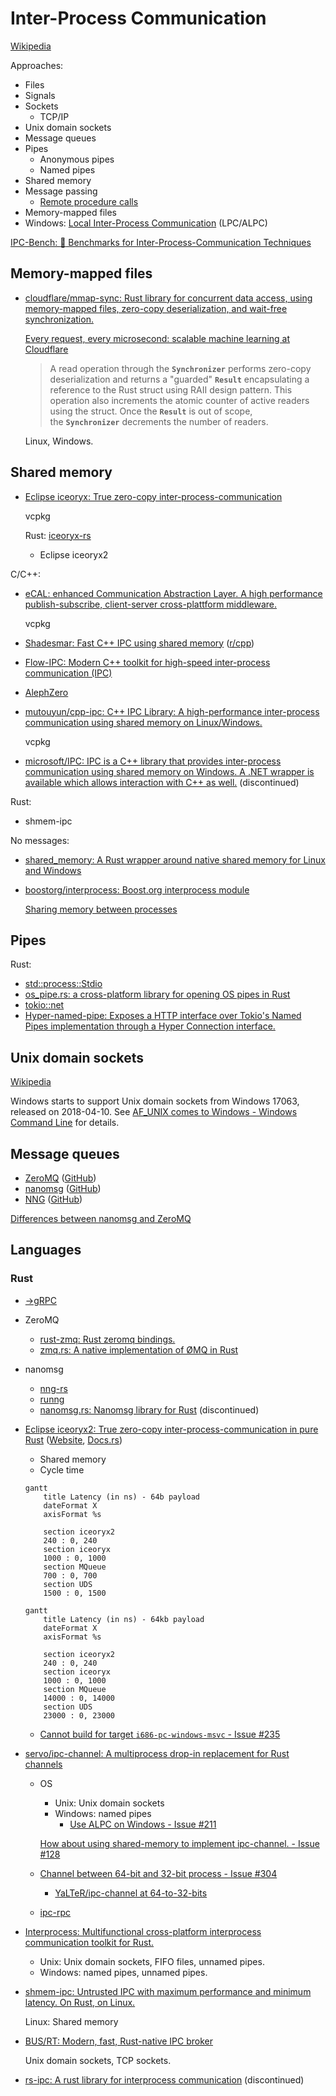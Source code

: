 # Inter-Process Communication
[Wikipedia](https://en.wikipedia.org/wiki/Inter-process_communication)

Approaches:
- Files
- Signals
- Sockets
  - TCP/IP
- Unix domain sockets
- Message queues
- Pipes
  - Anonymous pipes
  - Named pipes
- Shared memory
- Message passing
  - [Remote procedure calls](../RPC/README.md)
- Memory-mapped files
- Windows: [Local Inter-Process Communication](https://en.wikipedia.org/wiki/Local_Inter-Process_Communication) (LPC/ALPC)

[IPC-Bench: :racehorse: Benchmarks for Inter-Process-Communication Techniques](https://github.com/goldsborough/ipc-bench)

## Memory-mapped files
- [cloudflare/mmap-sync: Rust library for concurrent data access, using memory-mapped files, zero-copy deserialization, and wait-free synchronization.](https://github.com/cloudflare/mmap-sync)

  [Every request, every microsecond: scalable machine learning at Cloudflare](https://blog.cloudflare.com/scalable-machine-learning-at-cloudflare)
  > A read operation through the **`Synchronizer`** performs zero-copy deserialization and returns a "guarded" **`Result`** encapsulating a reference to the Rust struct using RAII design pattern. This operation also increments the atomic counter of active readers using the struct. Once the **`Result`** is out of scope, the **`Synchronizer`** decrements the number of readers.

  Linux, Windows.

## Shared memory
- [Eclipse iceoryx: True zero-copy inter-process-communication](https://github.com/eclipse-iceoryx/iceoryx)

  vcpkg

  Rust: [iceoryx-rs](https://github.com/eclipse-iceoryx/iceoryx-rs)

  - Eclipse iceoryx2

C/C++:
- [eCAL: enhanced Communication Abstraction Layer. A high performance publish-subscribe, client-server cross-plattform middleware.](https://github.com/eclipse-ecal/ecal)

  vcpkg

- [Shadesmar: Fast C++ IPC using shared memory](https://github.com/Squadrick/shadesmar) ([r/cpp](https://www.reddit.com/r/cpp/comments/qzri9j/shadesmar_fast_c_ipc_using_shared_memory/))

- [Flow-IPC: Modern C++ toolkit for high-speed inter-process communication (IPC)](https://github.com/Flow-IPC/ipc)

- [AlephZero](https://github.com/alephzero/alephzero)

- [mutouyun/cpp-ipc: C++ IPC Library: A high-performance inter-process communication using shared memory on Linux/Windows.](https://github.com/mutouyun/cpp-ipc)

  vcpkg

- [microsoft/IPC: IPC is a C++ library that provides inter-process communication using shared memory on Windows. A .NET wrapper is available which allows interaction with C++ as well.](https://github.com/microsoft/IPC) (discontinued)

Rust:
- shmem-ipc

No messages:
- [shared\_memory: A Rust wrapper around native shared memory for Linux and Windows](https://github.com/elast0ny/shared_memory)

- [boostorg/interprocess: Boost.org interprocess module](https://github.com/boostorg/interprocess)

  [Sharing memory between processes](https://www.boost.org/doc/libs/1_84_0/doc/html/interprocess/sharedmemorybetweenprocesses.html)

## Pipes
Rust:
- [std::process::Stdio](https://doc.rust-lang.org/std/process/struct.Stdio.html)
- [os_pipe.rs: a cross-platform library for opening OS pipes in Rust](https://github.com/oconnor663/os_pipe.rs)
- [tokio::net](https://docs.rs/tokio/latest/tokio/net/index.html)
- [Hyper-named-pipe: Exposes a HTTP interface over Tokio's Named Pipes implementation through a Hyper Connection interface.](https://github.com/fussybeaver/hyper-named-pipe)

## Unix domain sockets
[Wikipedia](https://en.wikipedia.org/wiki/Unix_domain_socket)

Windows starts to support Unix domain sockets from Windows 17063, released on 2018-04-10. See [AF_UNIX comes to Windows - Windows Command Line](https://devblogs.microsoft.com/commandline/af_unix-comes-to-windows/) for details.

## Message queues
- [ZeroMQ](https://zeromq.org/) ([GitHub](https://github.com/zeromq/libzmq))
- [nanomsg](https://nanomsg.org/) ([GitHub](https://github.com/nanomsg/nanomsg))
- [NNG](https://nng.nanomsg.org/) ([GitHub](https://github.com/nanomsg/nng))

[Differences between nanomsg and ZeroMQ](https://nanomsg.org/documentation-zeromq.html)

## Languages
### Rust
- [→gRPC](../RPC/gRPC.md#rust)
- ZeroMQ
  - [rust-zmq: Rust zeromq bindings.](https://github.com/erickt/rust-zmq)
  - [zmq.rs: A native implementation of ØMQ in Rust](https://github.com/zeromq/zmq.rs)
- nanomsg
  - [nng-rs](https://gitlab.com/neachdainn/nng-rs)
  - [runng](https://github.com/jeikabu/runng)
  - [nanomsg.rs: Nanomsg library for Rust](https://github.com/thehydroimpulse/nanomsg.rs) (discontinued)

- [Eclipse iceoryx2: True zero-copy inter-process-communication in pure Rust](https://github.com/eclipse-iceoryx/iceoryx2) ([Website](https://iceoryx.io/), [Docs.rs](https://docs.rs/iceoryx2/))

  - Shared memory
  - Cycle time

  ```mermaid
  gantt
      title Latency (in ns) - 64b payload
      dateFormat X
      axisFormat %s

      section iceoryx2
      240 : 0, 240
      section iceoryx
      1000 : 0, 1000
      section MQueue
      700 : 0, 700
      section UDS
      1500 : 0, 1500
  ```

  ```mermaid
  gantt
      title Latency (in ns) - 64kb payload
      dateFormat X
      axisFormat %s

      section iceoryx2
      240 : 0, 240
      section iceoryx
      1000 : 0, 1000
      section MQueue
      14000 : 0, 14000
      section UDS
      23000 : 0, 23000
  ```

  - [Cannot build for target `i686-pc-windows-msvc` - Issue #235](https://github.com/eclipse-iceoryx/iceoryx2/issues/235)

- [servo/ipc-channel: A multiprocess drop-in replacement for Rust channels](https://github.com/servo/ipc-channel)
  - OS
    - Unix: Unix domain sockets
    - Windows: named pipes
      - [Use ALPC on Windows - Issue #211](https://github.com/servo/ipc-channel/issues/211)

    [How about using shared-memory to implement ipc-channel. - Issue #128](https://github.com/servo/ipc-channel/issues/128)
  
  - [Channel between 64-bit and 32-bit process - Issue #304](https://github.com/servo/ipc-channel/issues/304)
    - [YaLTeR/ipc-channel at 64-to-32-bits](https://github.com/YaLTeR/ipc-channel/tree/64-to-32-bits)

  - [ipc-rpc](https://github.com/Xaeroxe/ipc-rpc)

- [Interprocess: Multifunctional cross-platform interprocess communication toolkit for Rust.](https://github.com/kotauskas/interprocess)

  - Unix: Unix domain sockets, FIFO files, unnamed pipes.
  - Windows: named pipes, unnamed pipes.
- [shmem-ipc: Untrusted IPC with maximum performance and minimum latency. On Rust, on Linux.](https://github.com/diwic/shmem-ipc)

  Linux: Shared memory
- [BUS/RT: Modern, fast, Rust-native IPC broker](https://github.com/alttch/busrt)

  Unix domain sockets, TCP sockets.
- [rs-ipc: A rust library for interprocess communication](https://github.com/Tommoa/rs-ipc) (discontinued)